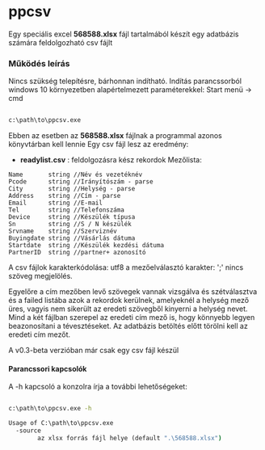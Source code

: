 # ppcsv

Egy speciális excel **568588.xlsx** fájl tartalmából készít egy adatbázis számára feldolgozható csv fájlt

### Működés leírás

Nincs szükség telepítésre, bárhonnan indítható.
Indítás parancssorból windows 10 környezetben alapértelmezett paraméterekkel: 
Start menü -> cmd

```cmd

c:\path\to\ppcsv.exe

```
Ebben az esetben az **568588.xlsx** fájlnak a programmal azonos könyvtárban kell lennie
Egy csv fájl lesz az eredmény:
- **readylist.csv** : feldolgozásra kész rekordok
Mezőlista:
```
Name       string //Név és vezetéknév
Pcode      string //Irányítószám - parse
City       string //Helység - parse
Address    string //Cím - parse
Email      string //E-mail
Tel        string //Telefonszáma
Device     string //Készülék típusa
Sn         string //S / N készülék
Srvname    string //Szerviznév
Buyingdate string //Vásárlás dátuma
Startdate  string //Készülék kezdési dátuma
PartnerID  string //partner+ azonosító
```
A csv fájlok karakterkódolása: utf8 
a mezőelválasztó karakter: ';'
nincs szöveg megjelölés.

Egyelőre a cím mezőben levő szövegek vannak vizsgálva és szétválasztva és
a failed listába azok a rekordok kerülnek, amelyeknél a helység mező üres, vagyis nem sikerült az eredeti szövegből kinyerni a helység nevet.
Mind a két fájlban szerepel az eredeti cím mező is, hogy könnyebb legyen beazonosítani a tévesztéseket. 
Az adatbázis betöltés előtt törölni kell az eredeti cím mezőt.

A v0.3-beta verzióban már csak egy csv fájl készül

#### Parancssori kapcsolók

A -h kapcsoló a konzolra írja a további lehetőségeket:

```cmd

c:\path\to\ppcsv.exe -h

Usage of C:\path\to\ppcsv.exe
  -source
        az xlsx forrás fájl helye (default ".\568588.xlsx")
```
